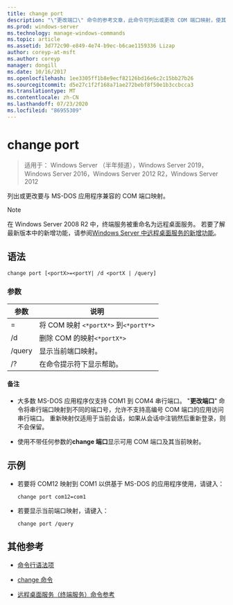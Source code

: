 ```yaml
---
title: change port
description: "\"更改端口\" 命令的参考文章，此命令可列出或更改 COM 端口映射，使其与 MS-DOS 应用程序兼容。"
ms.prod: windows-server
ms.technology: manage-windows-commands
ms.topic: article
ms.assetid: 3d772c90-e849-4e74-b9ec-b6cae1159336 Lizap
author: coreyp-at-msft
ms.author: coreyp
manager: dongill
ms.date: 10/16/2017
ms.openlocfilehash: 1ee3305ff1b8e9ecf82126bd16e6c2c15bb27b26
ms.sourcegitcommit: d5e27c1f2f168a71ae272bebf8f50e1b3ccbcca3
ms.translationtype: MT
ms.contentlocale: zh-CN
ms.lasthandoff: 07/23/2020
ms.locfileid: "86955309"
---
```

# <a name="change-port"></a>change port

> 适用于： Windows Server （半年频道），Windows Server 2019，Windows Server 2016，Windows Server 2012 R2，Windows Server 2012

列出或更改要与 MS-DOS 应用程序兼容的 COM 端口映射。

> [!NOTE]
> 在 Windows Server 2008 R2 中，终端服务被重命名为远程桌面服务。 若要了解最新版本中的新增功能，请参阅[Windows Server 中远程桌面服务的新增功能](/previous-versions/windows/it-pro/windows-server-2012-r2-and-2012/dn283323(v=ws.11))。

## <a name="syntax"></a>语法

```
change port [<portX>=<portY| /d <portX | /query]
```

### <a name="parameters"></a>参数

| 参数 | 说明 |
|-----------------|----------------------------------------|
| <portX>=<portY> | 将 COM 映射 `<*portX*>` 到`<*portY*>` |
| /d<portX> | 删除 COM 的映射`<*portX*>` |
| /query | 显示当前端口映射。 |
| /? | 在命令提示符下显示帮助。 |

#### <a name="remarks"></a>备注

- 大多数 MS-DOS 应用程序仅支持 COM1 到 COM4 串行端口。 "**更改端口**" 命令将串行端口映射到不同的端口号，允许不支持高编号 COM 端口的应用访问串行端口。 重新映射仅适用于当前会话，如果从会话中注销然后重新登录，则不会保留。

- 使用不带任何参数的**change 端口**显示可用 COM 端口及其当前映射。

## <a name="examples"></a>示例

- 若要将 COM12 映射到 COM1 以供基于 MS-DOS 的应用程序使用，请键入：

  ```
  change port com12=com1
  ```

- 若要显示当前端口映射，请键入：

  ```
  change port /query
  ```

## <a name="additional-references"></a>其他参考

- [命令行语法项](command-line-syntax-key.md)

- [change 命令](change.md)

- [远程桌面服务（终端服务）命令参考](remote-desktop-services-terminal-services-command-reference.md)
